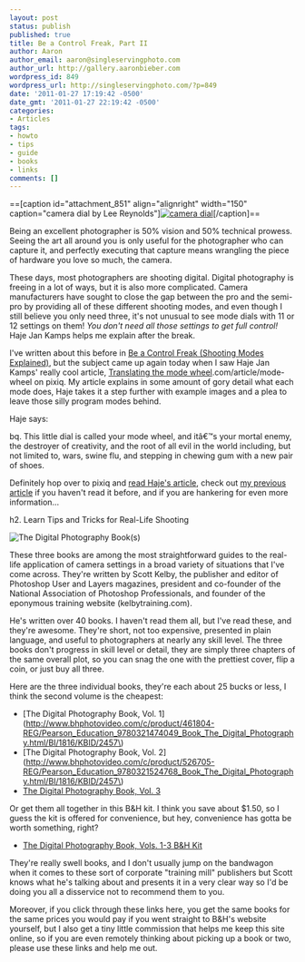 ```yaml
---
layout: post
status: publish
published: true
title: Be a Control Freak, Part II
author: Aaron
author_email: aaron@singleservingphoto.com
author_url: http://gallery.aaronbieber.com
wordpress_id: 849
wordpress_url: http://singleservingphoto.com/?p=849
date: '2011-01-27 17:19:42 -0500'
date_gmt: '2011-01-27 22:19:42 -0500'
categories:
- Articles
tags:
- howto
- tips
- guide
- books
- links
comments: []
---
```

==\[caption id="attachment_851" align="alignright" width="150"
caption="camera dial by Lee
Reynolds"\][![](http://singleservingphoto.com/wp-content/uploads/2011/01/mode_dial-150x150.jpg "camera dial")](http://www.flickr.com/photos/lwr/13831684/)\[/caption\]==

Being an excellent photographer is 50% vision and 50% technical prowess.
Seeing the art all around you is only useful for the photographer who
can capture it, and perfectly executing that capture means wrangling the
piece of hardware you love so much, the camera.

These days, most photographers are shooting digital. Digital photography
is freeing in a lot of ways, but it is also more complicated. Camera
manufacturers have sought to close the gap between the pro and the
semi-pro by providing all of these different shooting modes, and even
though I still believe you only need three, it's not unusual to see mode
dials with 11 or 12 settings on them! _You don't need all those
settings to get full control!_ Haje Jan Kamps helps me explain after
the break.<span id="more"></span><span id="more-849"></span>

I've written about this before in [Be a Control Freak (Shooting Modes
Explained)](http://singleservingphoto.com/2007/05/29/be-a-control-freak-shooting-modes-explained/),
but the subject came up again today when I saw Haje Jan Kamps' really
cool article, [Translating the mode
wheel](http://www.pixiq).com/article/mode-wheel on pixiq. My article
explains in some amount of gory detail what each mode does, Haje takes
it a step further with example images and a plea to leave those silly
program modes behind.

Haje says:

bq. This little dial is called your mode wheel, and itâ€™s your mortal
enemy, the destroyer of creativity, and the root of all evil in the
world including, but not limited to, wars, swine flu, and stepping in
chewing gum with a new pair of shoes.

Definitely hop over to pixiq and [read Haje's
article](http://www.pixiq.com/article/mode-wheel), check out [my previous
article](http://singleservingphoto.com/2007/05/29/be-a-control-freak-shooting-modes-explained/)
if you haven't read it before, and if you are hankering for even more
information...

h2. Learn Tips and Tricks for Real-Life Shooting

![](http://singleservingphoto.com/wp-content/uploads/2011/01/kelbybooks.jpg "The Digital Photography Book(s)")

These three books are among the most straightforward guides to the
real-life application of camera settings in a broad variety of
situations that I've come across. They're written by Scott Kelby, the
publisher and editor of Photoshop User and Layers magazines, president
and co-founder of the National Association of Photoshop Professionals,
and founder of the eponymous training website (kelbytraining.com).

He's written over 40 books. I haven't read them all, but I've read
these, and they're awesome. They're short, not too expensive, presented
in plain language, and useful to photographers at nearly any skill
level. The three books don't progress in skill level or detail, they are
simply three chapters of the same overall plot, so you can snag the one
with the prettiest cover, flip a coin, or just buy all three.

Here are the three individual books, they're each about 25 bucks or
less, I think the second volume is the cheapest:

* [The Digital Photography Book, Vol.
1](http://www.bhphotovideo.com/c/product/461804-REG/Pearson_Education_9780321474049_Book_The_Digital_Photography.html/BI/1816/KBID/2457\)
 * [The Digital Photography Book, Vol.
2](http://www.bhphotovideo.com/c/product/526705-REG/Pearson_Education_9780321524768_Book_The_Digital_Photography.html/BI/1816/KBID/2457\)
 * [The Digital Photography Book, Vol.
3](http://www.bhphotovideo.com/c/product/629825-REG/Pearson_Education_0321617657_Book_The_Digital_Photography.html/BI/1816/KBID/2457)

Or get them all together in this B&H kit. I think you save about \$1.50,
so I guess the kit is offered for convenience, but hey, convenience has
gotta be worth something, right?

* [The Digital Photography Book, Vols. 1-3 B&H
Kit](http://www.bhphotovideo.com/c/product/568736-REG/Pearson_Education_978_0_321_67873_7_Book_The_Digital_Photography.html/BI/1816/KBID/2457)

They're really swell books, and I don't usually jump on the bandwagon
when it comes to these sort of corporate "training mill" publishers but
Scott knows what he's talking about and presents it in a very clear way
so I'd be doing you all a disservice not to recommend them to you.

Moreover, if you click through these links here, you get the same books
for the same prices you would pay if you went straight to B&H's website
yourself, but I also get a tiny little commission that helps me keep
this site online, so if you are even remotely thinking about picking up
a book or two, please use these links and help me out.
